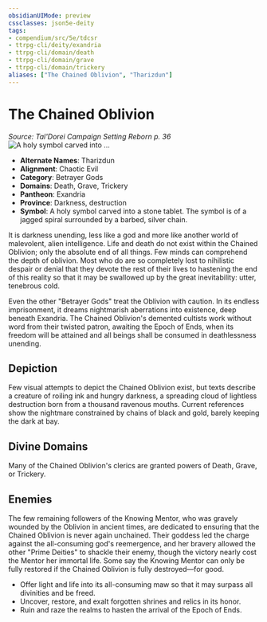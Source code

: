 ```yaml
---
obsidianUIMode: preview
cssclasses: json5e-deity
tags:
- compendium/src/5e/tdcsr
- ttrpg-cli/deity/exandria
- ttrpg-cli/domain/death
- ttrpg-cli/domain/grave
- ttrpg-cli/domain/trickery
aliases: ["The Chained Oblivion", "Tharizdun"]
---
```

# The Chained Oblivion
*Source: Tal'Dorei Campaign Setting Reborn p. 36* 
![A holy symbol carved into ...](/3-Mechanics/CLI/deities/img/tdcsr-chainedoblivion.webp#symbol "A holy symbol carved into a stone tablet. The symbol is of a jagged spiral surrounded by a barbed, silver chain.")

- **Alternate Names**: Tharizdun
- **Alignment**: Chaotic Evil
- **Category**: Betrayer Gods
- **Domains**: Death, Grave, Trickery
- **Pantheon**: Exandria
- **Province**: Darkness, destruction
- **Symbol**: A holy symbol carved into a stone tablet. The symbol is of a jagged spiral surrounded by a barbed, silver chain.

It is darkness unending, less like a god and more like another world of malevolent, alien intelligence. Life and death do not exist within the Chained Oblivion; only the absolute end of all things. Few minds can comprehend the depth of oblivion. Most who do are so completely lost to nihilistic despair or denial that they devote the rest of their lives to hastening the end of this reality so that it may be swallowed up by the great inevitability: utter, tenebrous cold.

Even the other "Betrayer Gods" treat the Oblivion with caution. In its endless imprisonment, it dreams nightmarish aberrations into existence, deep beneath Exandria. The Chained Oblivion's demented cultists work without word from their twisted patron, awaiting the Epoch of Ends, when its freedom will be attained and all beings shall be consumed in deathlessness unending.

## Depiction

Few visual attempts to depict the Chained Oblivion exist, but texts describe a creature of roiling ink and hungry darkness, a spreading cloud of lightless destruction born from a thousand ravenous mouths. Current references show the nightmare constrained by chains of black and gold, barely keeping the dark at bay.

## Divine Domains

Many of the Chained Oblivion's clerics are granted powers of Death, Grave, or Trickery.

## Enemies

The few remaining followers of the Knowing Mentor, who was gravely wounded by the Oblivion in ancient times, are dedicated to ensuring that the Chained Oblivion is never again unchained. Their goddess led the charge against the all-consuming god's reemergence, and her bravery allowed the other "Prime Deities" to shackle their enemy, though the victory nearly cost the Mentor her immortal life. Some say the Knowing Mentor can only be fully restored if the Chained Oblivion is fully destroyed—for good.

- Offer light and life into its all-consuming maw so that it may surpass all divinities and be freed.  
- Uncover, restore, and exalt forgotten shrines and relics in its honor.  
- Ruin and raze the realms to hasten the arrival of the Epoch of Ends.